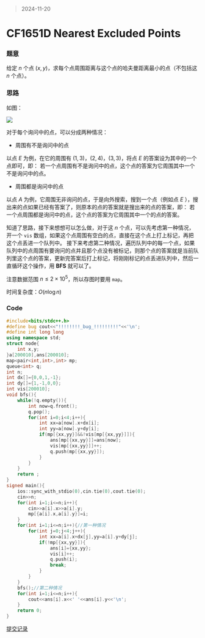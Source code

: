 > 2024-11-20

# CF1651D Nearest Excluded Points

### 题意

给定 $n$ 个点 $(x,y)$，求每个点周围距离与这个点的哈夫曼距离最小的点（不包括这 $n$ 个点）。

### 思路

如图：

![](https://cdn.luogu.com.cn/upload/image_hosting/l5g4tpyz.png)

对于每个询问中的点，可以分成两种情况：

- 周围有不是询问中的点

以点 $E$ 为例，在它的周围有 $(1,3)$，$(2,4)$，$(3,3)$，将点 $E$ 的答案设为其中的一个点即可，即：
若一个点周围有不是询问中的点，这个点的答案为它周围其中一个不是询问中的点。

- 周围都是询问中的点

以点 $A$ 为例，它周围无非询问的点，于是向外搜索，搜到一个点（例如点 $E$ ），搜出来的点如果已经有答案了，则原本的点的答案就是搜出来的点的答案，即：
若一个点周围都是询问中的点，这个点的答案为它周围其中一个的点的答案。

知道了思路，接下来想想可以怎么做，对于这 $n$ 个点，可以先考虑第一种情况，开一个 `vis` 数组，如果这个点周围有空白的点，直接在这个点上打上标记，再把这个点丢进一个队列中。
接下来考虑第二种情况，遍历队列中的每一个点，如果队列中的点周围有要询问的点并且那个点没有被标记，则那个点的答案就是当前队列里这个点的答案，更新完答案后打上标记，将刚刚标记的点丢进队列中，然后一直循环这个操作，用 **BFS** 就可以了。

注意数据范围 $n \le 2 \times 10^5$，所以存图时要用 `map`。

时间复杂度：$O(n\log n)$

### Code

```c++
#include<bits/stdc++.h>
#define bug cout<<"!!!!!!!!_bug_!!!!!!!!!"<<'\n';
#define int long long
using namespace std;
struct node{
	int x,y;
}a[200010],ans[200010];
map<pair<int,int>,int> mp;
queue<int> q;
int n;
int dx[]={0,0,1,-1};
int dy[]={1,-1,0,0};
int vis[200010];
void bfs(){
	while(!q.empty()){
		int now=q.front();
		q.pop();
		for(int i=0;i<4;i++){
			int xx=a[now].x+dx[i];
			int yy=a[now].y+dy[i];
			if(mp[{xx,yy}]&&!vis[mp[{xx,yy}]]){
				ans[mp[{xx,yy}]]=ans[now];
				vis[mp[{xx,yy}]]++;
				q.push(mp[{xx,yy}]);
			}
		}
	}
    return ;
}
signed main(){
	ios::sync_with_stdio(0),cin.tie(0),cout.tie(0);
	cin>>n;
	for(int i=1;i<=n;i++){
		cin>>a[i].x>>a[i].y;
		mp[{a[i].x,a[i].y}]=i;
	}
	for(int i=1;i<=n;i++){//第一种情况
		for(int j=0;j<4;j++){
			int xx=a[i].x+dx[j],yy=a[i].y+dy[j];
			if(!mp[{xx,yy}]){
				ans[i]={xx,yy};
				vis[i]++;
				q.push(i);
				break;
			}
		} 
	}
	bfs();//第二种情况
	for(int i=1;i<=n;i++){
		cout<<ans[i].x<<' '<<ans[i].y<<'\n';
	}
	return 0;
}

```

[提交记录](https://codeforces.com/contest/1651/submission/292470852)